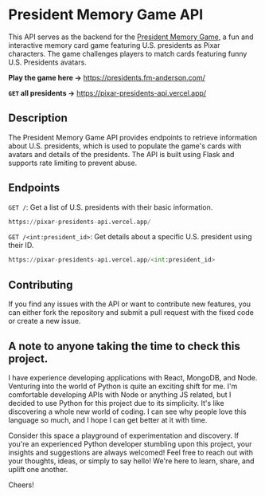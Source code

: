 # President Memory Game API

This API serves as the backend for the [President Memory Game](https://presidents.fm-anderson.com/), a fun and interactive memory card game featuring U.S. presidents as Pixar characters. The game challenges players to match cards featuring funny U.S. Presidents avatars.

**Play the game here →** https://presidents.fm-anderson.com/

**`GET` all presidents →** https://pixar-presidents-api.vercel.app/

## Description

The President Memory Game API provides endpoints to retrieve information about U.S. presidents, which is used to populate the game's cards with avatars and details of the presidents. The API is built using Flask and supports rate limiting to prevent abuse.

## Endpoints

`GET /`: Get a list of U.S. presidents with their basic information.
```python
https://pixar-presidents-api.vercel.app/
```
`GET /<int:president_id>`: Get details about a specific U.S. president using their ID.

```python
https://pixar-presidents-api.vercel.app/<int:president_id>
```

## Contributing

If you find any issues with the API or want to contribute new features, you can either fork the repository and submit a pull request with the fixed code or create a new issue.

## A note to anyone taking the time to check this project.

I have experience developing applications with React, MongoDB, and Node. Venturing into the world of Python is quite an exciting shift for me. I'm comfortable developing APIs with Node or anything JS related, but I decided to use Python for this project due to its simplicity. It's like discovering a whole new world of coding. I can see why people love this language so much, and I hope I can get better at it with time.

Consider this space a playground of experimentation and discovery. If you're an experienced Python developer stumbling upon this project, your insights and suggestions are always welcomed! Feel free to reach out with your thoughts, ideas, or simply to say hello! We're here to learn, share, and uplift one another.

Cheers!
